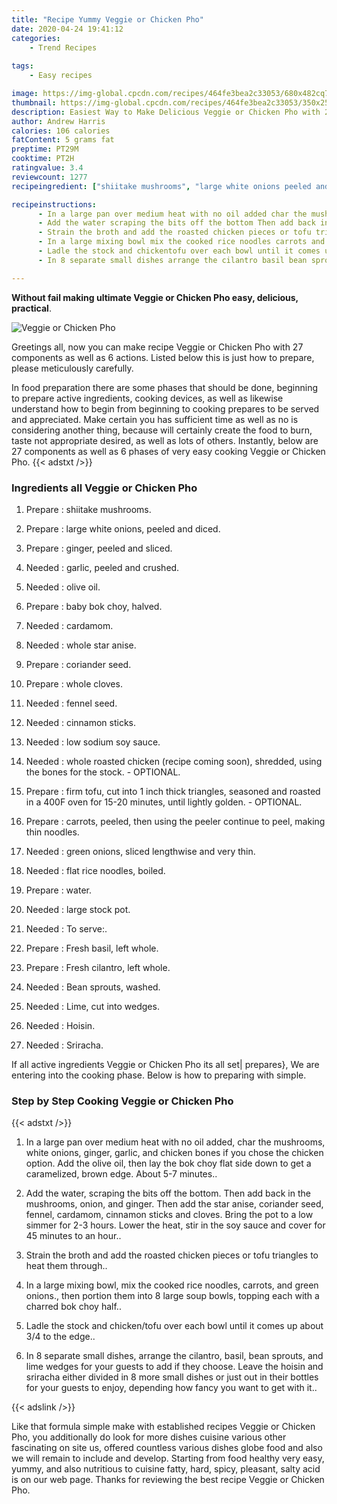 ```yaml
---
title: "Recipe Yummy Veggie or Chicken Pho"
date: 2020-04-24 19:41:12
categories:
    - Trend Recipes
    
tags:
    - Easy recipes

image: https://img-global.cpcdn.com/recipes/464fe3bea2c33053/680x482cq70/veggie-or-chicken-pho-recipe-main-photo.jpg
thumbnail: https://img-global.cpcdn.com/recipes/464fe3bea2c33053/350x250cq70/veggie-or-chicken-pho-recipe-main-photo.jpg
description: Easiest Way to Make Delicious Veggie or Chicken Pho with 27 ingredients and 6 stages of easy cooking.
author: Andrew Harris
calories: 106 calories
fatContent: 5 grams fat
preptime: PT29M
cooktime: PT2H
ratingvalue: 3.4
reviewcount: 1277
recipeingredient: ["shiitake mushrooms", "large white onions peeled and diced", "ginger peeled and sliced", "garlic peeled and crushed", "olive oil", "baby bok choy halved", "cardamom", "whole star anise", "coriander seed", "whole cloves", "fennel seed", "cinnamon sticks", "low sodium soy sauce", "whole roasted chicken recipe coming soon shredded using the bones for the stock  OPTIONAL", "firm tofu cut into 1 inch thick triangles seasoned and roasted in a 400F oven for 1520 minutes until lightly golden  OPTIONAL", "carrots peeled then using the peeler continue to peel making thin noodles", "green onions sliced lengthwise and very thin", "flat rice noodles boiled", "water", "large stock pot", "To serve", "Fresh basil left whole", "Fresh cilantro left whole", "Bean sprouts washed", "Lime cut into wedges", "Hoisin", "Sriracha"]

recipeinstructions: 
      - In a large pan over medium heat with no oil added char the mushrooms white onions ginger garlic and chicken bones if you chose the chicken option Add the olive oil then lay the bok choy flat side down to get a caramelized brown edge About 57 minutes 
      - Add the water scraping the bits off the bottom Then add back in the mushrooms onion and ginger Then add the star anise coriander seed fennel cardamom cinnamon sticks and cloves Bring the pot to a low simmer for 23 hours Lower the heat stir in the soy sauce and cover for 45 minutes to an hour 
      - Strain the broth and add the roasted chicken pieces or tofu triangles to heat them through 
      - In a large mixing bowl mix the cooked rice noodles carrots and green onions then portion them into 8 large soup bowls topping each with a charred bok choy half 
      - Ladle the stock and chickentofu over each bowl until it comes up about 34 to the edge 
      - In 8 separate small dishes arrange the cilantro basil bean sprouts and lime wedges for your guests to add if they choose Leave the hoisin and sriracha either divided in 8 more small dishes or just out in their bottles for your guests to enjoy depending how fancy you want to get with it

---
```




**Without fail making ultimate Veggie or Chicken Pho easy, delicious, practical**. 


![Veggie or Chicken Pho](https://img-global.cpcdn.com/recipes/464fe3bea2c33053/680x482cq70/veggie-or-chicken-pho-recipe-main-photo.jpg "Veggie or Chicken Pho")




Greetings all, now you can make recipe Veggie or Chicken Pho with 27 components as well as 6 actions. Listed below this is just how to prepare, please meticulously carefully.

In food preparation there are some phases that should be done, beginning to prepare active ingredients, cooking devices, as well as likewise understand how to begin from beginning to cooking prepares to be served and appreciated. Make certain you has sufficient time as well as no is considering another thing, because will certainly create the food to burn, taste not appropriate desired, as well as lots of others. Instantly, below are 27 components as well as 6 phases of very easy cooking Veggie or Chicken Pho.
{{< adstxt />}}

### Ingredients all Veggie or Chicken Pho


1. Prepare  : shiitake mushrooms.

1. Prepare  : large white onions, peeled and diced.

1. Prepare  : ginger, peeled and sliced.

1. Needed  : garlic, peeled and crushed.

1. Needed  : olive oil.

1. Prepare  : baby bok choy, halved.

1. Needed  : cardamom.

1. Needed  : whole star anise.

1. Prepare  : coriander seed.

1. Prepare  : whole cloves.

1. Needed  : fennel seed.

1. Needed  : cinnamon sticks.

1. Needed  : low sodium soy sauce.

1. Needed  : whole roasted chicken (recipe coming soon), shredded, using the bones for the stock. - OPTIONAL.

1. Prepare  : firm tofu, cut into 1 inch thick triangles, seasoned and roasted in a 400F oven for 15-20 minutes, until lightly golden. - OPTIONAL.

1. Prepare  : carrots, peeled, then using the peeler continue to peel, making thin noodles.

1. Needed  : green onions, sliced lengthwise and very thin.

1. Needed  : flat rice noodles, boiled.

1. Prepare  : water.

1. Needed  : large stock pot.

1. Needed  : To serve:.

1. Prepare  : Fresh basil, left whole.

1. Prepare  : Fresh cilantro, left whole.

1. Needed  : Bean sprouts, washed.

1. Needed  : Lime, cut into wedges.

1. Needed  : Hoisin.

1. Needed  : Sriracha.



If all active ingredients Veggie or Chicken Pho its all set| prepares}, We are entering into the cooking phase. Below is how to preparing with simple.

### Step by Step Cooking Veggie or Chicken Pho

{{< adstxt />}}


1. In a large pan over medium heat with no oil added, char the mushrooms, white onions, ginger, garlic, and chicken bones if you chose the chicken option. Add the olive oil, then lay the bok choy flat side down to get a caramelized, brown edge. About 5-7 minutes..



1. Add the water, scraping the bits off the bottom. Then add back in the mushrooms, onion, and ginger. Then add the star anise, coriander seed, fennel, cardamom, cinnamon sticks and cloves. Bring the pot to a low simmer for 2-3 hours. Lower the heat, stir in the soy sauce and cover for 45 minutes to an hour..



1. Strain the broth and add the roasted chicken pieces or tofu triangles to heat them through..



1. In a large mixing bowl, mix the cooked rice noodles, carrots, and green onions., then portion them into 8 large soup bowls, topping each with a charred bok choy half..



1. Ladle the stock and chicken/tofu over each bowl until it comes up about 3/4 to the edge..



1. In 8 separate small dishes, arrange the cilantro, basil, bean sprouts, and lime wedges for your guests to add if they choose. Leave the hoisin and sriracha either divided in 8 more small dishes or just out in their bottles for your guests to enjoy, depending how fancy you want to get with it..





{{< adslink />}}

Like that formula simple make with established recipes Veggie or Chicken Pho, you additionally do look for more dishes cuisine various other fascinating on site us, offered countless various dishes globe food and also we will remain to include and develop. Starting from food healthy very easy, yummy, and also nutritious to cuisine fatty, hard, spicy, pleasant, salty acid is on our web page. Thanks for reviewing the best recipe Veggie or Chicken Pho.
